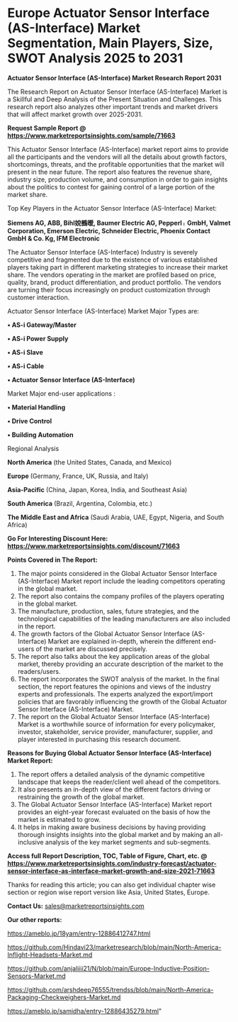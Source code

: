 # Europe Actuator Sensor Interface (AS-Interface) Market Segmentation, Main Players, Size, SWOT Analysis 2025 to 2031

<strong>Actuator Sensor Interface (AS-Interface) Market Research Report 2031</strong>

The Research Report on Actuator Sensor Interface (AS-Interface) Market is a Skillful and Deep Analysis of the Present Situation and Challenges. This research report also analyzes other important trends and market drivers that will affect market growth over 2025-2031.

<strong>Request Sample Report @ <a href=https://www.marketreportsinsights.com/sample/71663>https://www.marketreportsinsights.com/sample/71663</a></strong>

This Actuator Sensor Interface (AS-Interface) market report aims to provide all the participants and the vendors will all the details about growth factors, shortcomings, threats, and the profitable opportunities that the market will present in the near future. The report also features the revenue share, industry size, production volume, and consumption in order to gain insights about the politics to contest for gaining control of a large portion of the market share.

Top Key Players in the Actuator Sensor Interface (AS-Interface) Market:

<strong>Siemens AG, ABB, Bihl娧鵺暧, Baumer Electric AG, Pepperlᛧ GmbH, Valmet Corporation, Emerson Electric, Schneider Electric, Phoenix Contact GmbH & Co. Kg, IFM Electronic</strong>

The Actuator Sensor Interface (AS-Interface) Industry is severely competitive and fragmented due to the existence of various established players taking part in different marketing strategies to increase their market share. The vendors operating in the market are profiled based on price, quality, brand, product differentiation, and product portfolio. The vendors are turning their focus increasingly on product customization through customer interaction.

Actuator Sensor Interface (AS-Interface) Market Major Types are:

<strong>• AS-i Gateway/Master

• AS-i Power Supply

• AS-i Slave

• AS-i Cable

• Actuator Sensor Interface (AS-Interface)</strong>

Market Major end-user applications :

<strong>• Material Handling

• Drive Control

• Building Automation</strong>

Regional Analysis

</u><strong><b>North America</b></strong> (the United States, Canada, and Mexico)

<strong><b>Europe </b></strong>(Germany, France, UK, Russia, and Italy)

<strong><b>Asia-Pacific</b></strong> (China, Japan, Korea, India, and Southeast Asia)

<strong><b>South America</b></strong> (Brazil, Argentina, Colombia, etc.)

<strong><b>The Middle East and Africa</b></strong> (Saudi Arabia, UAE, Egypt, Nigeria, and South Africa)

<strong>Go For Interesting Discount Here: <a href=https://www.marketreportsinsights.com/discount/71663>https://www.marketreportsinsights.com/discount/71663</a></strong>

<strong>Points Covered in The Report:</strong>
<ol>
  <li>The major points considered in the Global Actuator Sensor Interface (AS-Interface) Market report include the leading competitors operating in the global market.</li>
  <li>The report also contains the company profiles of the players operating in the global market.</li>
  <li>The manufacture, production, sales, future strategies, and the technological capabilities of the leading manufacturers are also included in the report.</li>
  <li>The growth factors of the Global Actuator Sensor Interface (AS-Interface) Market are explained in-depth, wherein the different end-users of the market are discussed precisely.</li>
  <li>The report also talks about the key application areas of the global market, thereby providing an accurate description of the market to the readers/users.</li>
  <li>The report incorporates the SWOT analysis of the market. In the final section, the report features the opinions and views of the industry experts and professionals. The experts analyzed the export/import policies that are favorably influencing the growth of the Global Actuator Sensor Interface (AS-Interface) Market.</li>
  <li>The report on the Global Actuator Sensor Interface (AS-Interface) Market is a worthwhile source of information for every policymaker, investor, stakeholder, service provider, manufacturer, supplier, and player interested in purchasing this research document.</li>
</ol>
<strong>Reasons for Buying Global Actuator Sensor Interface (AS-Interface) Market Report:</strong>

<ol>
  <li>The report offers a detailed analysis of the dynamic competitive landscape that keeps the reader/client well ahead of the competitors.</li>
  <li>It also presents an in-depth view of the different factors driving or restraining the growth of the global market.</li>
  <li>The Global Actuator Sensor Interface (AS-Interface) Market report provides an eight-year forecast evaluated on the basis of how the market is estimated to grow.</li>
  <li>It helps in making aware business decisions by having providing thorough insights insights into the global market and by making an all-inclusive analysis of the key market segments and sub-segments.</li>
</ol>
<strong>Access full Report Description, TOC, Table of Figure, Chart, etc. @ <a href=https://www.marketreportsinsights.com/industry-forecast/actuator-sensor-interface-as-interface-market-growth-and-size-2021-71663>https://www.marketreportsinsights.com/industry-forecast/actuator-sensor-interface-as-interface-market-growth-and-size-2021-71663</a></strong>


Thanks for reading this article; you can also get individual chapter wise section or region wise report version like Asia, United States, Europe.

<strong>Contact Us:</strong>
sales@marketreportsinsights.com

<strong>Our other reports:</strong>

<a href=https://ameblo.jp/18yam/entry-12886412747.html>https://ameblo.jp/18yam/entry-12886412747.html</a>

<a href=https://github.com/Hindavi23/marketresearch/blob/main/North-America-Inflight-Headsets-Market.md>https://github.com/Hindavi23/marketresearch/blob/main/North-America-Inflight-Headsets-Market.md</a>

<a href=https://github.com/anjaliiii21/N/blob/main/Europe-Inductive-Position-Sensors-Market.md>https://github.com/anjaliiii21/N/blob/main/Europe-Inductive-Position-Sensors-Market.md</a>

<a href=https://github.com/arshdeep76555/trendss/blob/main/North-America-Packaging-Checkweighers-Market.md>https://github.com/arshdeep76555/trendss/blob/main/North-America-Packaging-Checkweighers-Market.md</a>

<a href=https://ameblo.jp/samidha/entry-12886435279.html>https://ameblo.jp/samidha/entry-12886435279.html</a>"
